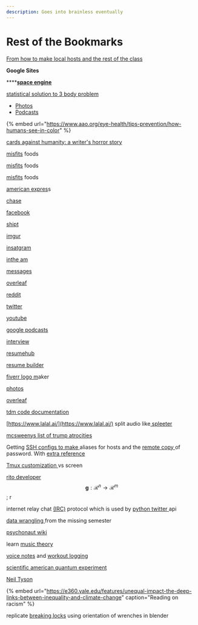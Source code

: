 ```yaml
---
description: Goes into brainless eventually
---
```


# Rest of the Bookmarks

[From how to make local hosts and the rest of the class](https://github.com/dawneraq/websci)

**Google Sites**

\*\*\*\*[**space engine**](http://spaceengine.org/)

[statistical solution to 3 body problem](https://www.nature.com/articles/s41586-019-1833-8)

* [Photos ](https://photos.google.com/)
* [Podcasts](https://podcasts.google.com/)

{% embed url="https://www.aao.org/eye-health/tips-prevention/how-humans-see-in-color" %}

[cards against humanity: a writer's horror story ](https://medium.com/@nicolas.j.carter/how-to-know-youre-not-insane-and-how-a-cards-against-humanity-staff-writer-was-fired-40fe07fbbfe4)

[misfits](https://www.misfitsmarket.com/account/login?return_url=%2Faccount) foods

[misfits](https://www.misfitsmarket.com/account/login?return_url=%2Faccount) foods

[misfits](https://www.misfitsmarket.com/account/login?return_url=%2Faccount) foods

[american expres](https://global.americanexpress.com/login/en-US?noRedirect=true&DestPage=%2Ffunding-accounts%2Fadd)s

[chase](https://secure05b.chase.com/web/auth/dashboard#/dashboard/overviewAccounts/overview/index)

[facebook](https://www.facebook.com/)

[shipt](https://shop.shipt.com/)

[imgur](https://imgur.com/)

[insatgram](https://www.instagram.com/)

[inthe am ](https://trello.com/b/McoJNvPZ/intheam-tasks)

[messages](https://messages.google.com/web/conversations)

[overleaf](https://www.overleaf.com/project)

[reddit](https://old.reddit.com/)

[twitter](https://twitter.com/home)

[youtube](https://www.youtube.com/)

[google podcasts](https://podcasts.google.com/)

[interview](https://www.interviewmagazine.com/)

[resumehub](https://www.resumehub.org/)

[resume builder](https://www.resumebuilder.com/)

[fiverr logo m](https://www.fiverr.com/logo-maker)aker 

[photos](https://photos.google.com/) 

[overleaf](https://www.overleaf.com/project)

[tdm code documentation](https://docs.google.com/document/d/1GGwefpLOZ8AufHPpO78nbN88L4xSzB0qERzGm5ToT04/edit?auth_email=cnkinthorn@gmail.com)

[https://www.lalal.ai/](https://www.lalal.ai/) split audio like[ spleeter ](https://github.com/deezer/spleeter)

[mcsweenys list of trump atrocities](https://www.mcsweeneys.net/articles/the-complete-listing-so-far-atrocities-1-759#update)

Getting [SSH configs to make ](https://www.howtogeek.com/75007/stupid-geek-tricks-use-your-ssh-config-file-to-create-aliases-for-hosts/)aliases for hosts and the [remote copy ](https://www.howtogeek.com/66776/how-to-remotely-copy-files-over-ssh-without-entering-your-password/)of password. With [extra reference](https://scotch.io/tutorials/how-to-create-an-ssh-shortcut) 

[Tmux customization ](https://www.hamvocke.com/blog/a-guide-to-customizing-your-tmux-conf/)vs screen

[rito developer](https://developer.riotgames.com/) $$\boldsymbol{g}: \mathcal{R}^{n} \rightarrow \mathcal{R}^{m}$$; r

internet relay chat [\(IRC\)](http://python-irclib.sourceforge.net/) protocol which is used by [python twitter ](https://mike.verdone.ca/twitter/#downloads)api

[data wrangling ](https://missing.csail.mit.edu/2020/data-wrangling/)from the missing semester

[psychonaut wiki](https://psychonautwiki.org/wiki/Main_Page)

learn [music theory](https://www.musictheory.net/lessons)

[voice notes](https://docs.google.com/document/d/1PZDdu35StF01ouViVFXqWO8qiDHgVRuzJqqfQtXxGso/edit) and [workout logging](https://docs.google.com/forms/d/e/1FAIpQLSeuUSRzPsZfTRghr5SNV7Dw1EAgUZcuKh-ViF6CRkp8HLRbHw/viewform)

[scientific american quantum experiment](https://blogs.scientificamerican.com/cross-check/my-quantum-experiment/)

[Neil Tyson](https://www.haydenplanetarium.org/tyson/commentary/2020-06-03-reflections-on-color-of-my-skin.php)



{% embed url="https://e360.yale.edu/features/unequal-impact-the-deep-links-between-inequality-and-climate-change" caption="Reading on racism" %}

replicate [breaking locks](https://www.youtube.com/watch?v=dBSSA5ot0tA) using orientation of wrenches in blender 





